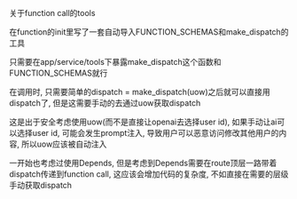 关于function call的tools

在function的init里写了一套自动导入FUNCTION_SCHEMAS和make_dispatch的工具

只需要在app/service/tools下暴露make_dispatch这个函数和FUNCTION_SCHEMAS就行



在调用时, 只需要简单的dispatch = make_dispatch(uow)之后就可以直接用dispatch了, 但是这需要手动的去通过uow获取dispatch

这是出于安全考虑使用uow(而不是直接让openai去选择user id), 如果手动让ai可以选择user id, 可能会发生prompt注入, 导致用户可以恶意访问修改其他用户的内容, 所以uow应该被自动注入

一开始也考虑过使用Depends, 但是考虑到Depends需要在route顶层一路带着dispatch传递到function call, 这应该会增加代码的复杂度, 不如直接在需要的层级手动获取dispatch